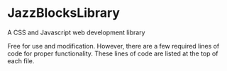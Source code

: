 # JazzBlocksLibrary
A CSS and Javascript web development library

Free for use and modification. However, there are a few required lines of code for proper functionality. These lines of code are listed at the top of each file.
